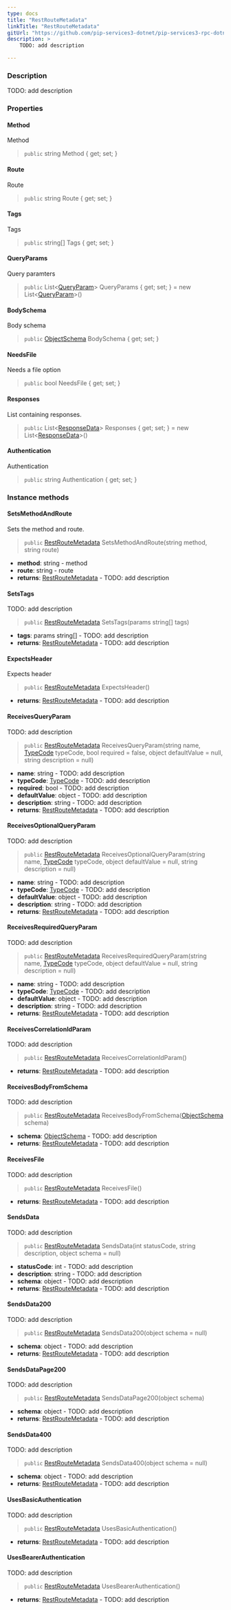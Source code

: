 ```yaml
---
type: docs
title: "RestRouteMetadata"
linkTitle: "RestRouteMetadata"
gitUrl: "https://github.com/pip-services3-dotnet/pip-services3-rpc-dotnet"
description: >
    TODO: add description

---
```



### Description

TODO: add description


### Properties

#### Method
Method

> `public` string Method { get; set; }


#### Route
Route

> `public` string Route { get; set; }


#### Tags
Tags

> `public` string[] Tags { get; set; }


#### QueryParams
Query paramters

> `public` List<[QueryParam](../query_param)> QueryParams { get; set; } = new List<[QueryParam](../query_param)>()


#### BodySchema
Body schema

> `public` [ObjectSchema](../../../commons/validate/object_schema) BodySchema { get; set; }


#### NeedsFile
Needs a file option

> `public` bool NeedsFile { get; set; }


#### Responses
List containing responses.

> `public` List<[ResponseData](../response_data)> Responses { get; set; } = new List<[ResponseData](../response_data)>()


#### Authentication
Authentication

> `public` string Authentication { get; set; }


### Instance methods


#### SetsMethodAndRoute
Sets the method and route.

> `public` [RestRouteMetadata]() SetsMethodAndRoute(string method, string route)

- **method**: string - method
- **route**: string - route
- **returns**: [RestRouteMetadata]() - TODO: add description


#### SetsTags
TODO: add description

> `public` [RestRouteMetadata]() SetsTags(params string[] tags)

- **tags**: params string[] - TODO: add description
- **returns**: [RestRouteMetadata]() - TODO: add description


#### ExpectsHeader
Expects header 

> `public` [RestRouteMetadata]() ExpectsHeader()

- **returns**: [RestRouteMetadata]() - TODO: add description


#### ReceivesQueryParam
TODO: add description

> `public` [RestRouteMetadata]() ReceivesQueryParam(string name, [TypeCode](../../../commons/convert/type_code) typeCode, bool required = false, object defaultValue = null, string description = null)

- **name**: string - TODO: add description
- **typeCode**: [TypeCode](../../../commons/convert/type_code) - TODO: add description
- **required**: bool - TODO: add description
- **defaultValue**: object - TODO: add description
- **description**: string - TODO: add description
- **returns**: [RestRouteMetadata]() - TODO: add description


#### ReceivesOptionalQueryParam
TODO: add description

> `public` [RestRouteMetadata]() ReceivesOptionalQueryParam(string name, [TypeCode](../../../commons/convert/type_code) typeCode, object defaultValue = null, string description = null)

- **name**: string - TODO: add description
- **typeCode**: [TypeCode](../../../commons/convert/type_code) - TODO: add description
- **defaultValue**: object - TODO: add description
- **description**: string - TODO: add description
- **returns**: [RestRouteMetadata]() - TODO: add description


#### ReceivesRequiredQueryParam
TODO: add description

> `public` [RestRouteMetadata]() ReceivesRequiredQueryParam(string name, [TypeCode](../../../commons/convert/type_code) typeCode, object defaultValue = null, string description = null)


- **name**: string - TODO: add description
- **typeCode**: [TypeCode](../../../commons/convert/type_code) - TODO: add description
- **defaultValue**: object - TODO: add description
- **description**: string - TODO: add description
- **returns**: [RestRouteMetadata]() - TODO: add description


#### ReceivesCorrelationIdParam
TODO: add description

> `public` [RestRouteMetadata]() ReceivesCorrelationIdParam()

- **returns**: [RestRouteMetadata]() - TODO: add description


#### ReceivesBodyFromSchema
TODO: add description

> `public` [RestRouteMetadata]() ReceivesBodyFromSchema([ObjectSchema](../../../commons/validate/object_schema) schema)


- **schema**: [ObjectSchema](../../../commons/validate/object_schema) - TODO: add description
- **returns**: [RestRouteMetadata]() - TODO: add description


#### ReceivesFile
TODO: add description

> `public` [RestRouteMetadata]() ReceivesFile()


- **returns**: [RestRouteMetadata]() - TODO: add description


#### SendsData
TODO: add description

> `public` [RestRouteMetadata]() SendsData(int statusCode, string description, object schema = null)


- **statusCode**: int - TODO: add description
- **description**: string - TODO: add description
- **schema**: object - TODO: add description
- **returns**: [RestRouteMetadata]() - TODO: add description


#### SendsData200
TODO: add description

> `public` [RestRouteMetadata]() SendsData200(object schema = null)

- **schema**: object - TODO: add description
- **returns**: [RestRouteMetadata]() - TODO: add description


#### SendsDataPage200
TODO: add description

> `public` [RestRouteMetadata]() SendsDataPage200(object schema)

- **schema**: object - TODO: add description
- **returns**: [RestRouteMetadata]() - TODO: add description


#### SendsData400
TODO: add description

> `public` [RestRouteMetadata]() SendsData400(object schema = null)

- **schema**: object - TODO: add description
- **returns**: [RestRouteMetadata]() - TODO: add description


#### UsesBasicAuthentication
TODO: add description

> `public` [RestRouteMetadata]() UsesBasicAuthentication()

- **returns**: [RestRouteMetadata]() - TODO: add description


#### UsesBearerAuthentication
TODO: add description

> `public` [RestRouteMetadata]() UsesBearerAuthentication()

- **returns**: [RestRouteMetadata]() - TODO: add description



